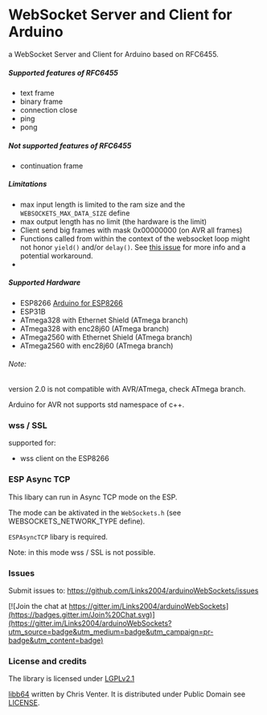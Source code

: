 WebSocket Server and Client for Arduino
===========================================

a WebSocket Server and Client for Arduino based on RFC6455.

 
##### Supported features of RFC6455 #####
 - text frame
 - binary frame
 - connection close
 - ping
 - pong
 
##### Not supported features of RFC6455 #####
 - continuation frame
  
##### Limitations #####
 - max input length is limited to the ram size and the ```WEBSOCKETS_MAX_DATA_SIZE``` define
 - max output length has no limit (the hardware is the limit)
 - Client send big frames with mask 0x00000000 (on AVR all frames)
 - Functions called from within the context of the websocket loop might not honor `yield()` and/or `delay()`.  See [this issue](https://github.com/Links2004/arduinoWebSockets/issues/58#issuecomment-192376395) for more info and a potential workaround.
 - 
##### Supported Hardware #####
 - ESP8266 [Arduino for ESP8266](https://github.com/Links2004/Arduino)
 - ESP31B
 - ATmega328 with Ethernet Shield (ATmega branch) 
 - ATmega328 with enc28j60 (ATmega branch) 
 - ATmega2560 with Ethernet Shield (ATmega branch) 
 - ATmega2560 with enc28j60 (ATmega branch) 
 
###### Note: ######

  version 2.0 is not compatible with AVR/ATmega, check ATmega branch.
  
  Arduino for AVR not supports std namespace of c++.
 
### wss / SSL ###
 supported for:
 - wss client on the ESP8266
 
### ESP Async TCP ###

This libary can run in Async TCP mode on the ESP.

The mode can be aktivated in the ```WebSockets.h``` (see WEBSOCKETS_NETWORK_TYPE define).

```ESPAsyncTCP``` libary is required.

Note: in this mode wss / SSL is not possible.

### Issues ###
Submit issues to: https://github.com/Links2004/arduinoWebSockets/issues

[![Join the chat at https://gitter.im/Links2004/arduinoWebSockets](https://badges.gitter.im/Join%20Chat.svg)](https://gitter.im/Links2004/arduinoWebSockets?utm_source=badge&utm_medium=badge&utm_campaign=pr-badge&utm_content=badge)

### License and credits ###

The library is licensed under [LGPLv2.1](https://github.com/Links2004/arduinoWebSockets/blob/master/LICENSE)

[libb64](http://libb64.sourceforge.net/) written by Chris Venter. It is distributed under Public Domain see [LICENSE](https://github.com/Links2004/arduinoWebSockets/blob/master/src/libb64/LICENSE).
